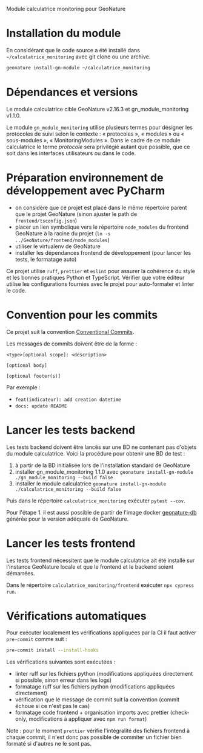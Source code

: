 Module calculatrice monitoring pour GeoNature

# Installation du module

En considérant que le code source a été installé dans `~/calculatrice_monitoring` avec git clone ou une archive.

```bash
geonature install-gn-module ~/calculatrice_monitoring
```

# Dépendances et versions

Le module calculatrice cible GeoNature v2.16.3 et gn_module_monitoring v1.1.0.

Le module `gn_module_monitoring` utilise plusieurs termes pour désigner les protocoles de suivi selon le contexte :
« protocoles », « modules » ou « sous-modules », « MonitoringModules ». Dans le cadre de ce module calculatrice le terme
_protocole_ sera privilégié autant que possible, que ce soit dans les interfaces utilisateurs ou dans le code.

# Préparation environnement de développement avec PyCharm

- on considère que ce projet est placé dans le même répertoire parent que le projet GeoNature (sinon ajuster le path de `frontend/tsconfig.json`)
- placer un lien symbolique vers le répertoire `node_modules` du frontend GeoNature à la racine du projet (`ln -s ../GeoNature/frontend/node_modules`)
- utiliser le virtualenv de GeoNature
- installer les dépendances frontend de développement (pour lancer les tests, le formatage auto)

Ce projet utilise `ruff`, `prettier` et `eslint` pour assurer la cohérence du style et les bonnes pratiques Python et TypeScript. Vérifier que votre éditeur utilise les configurations fournies avec le projet pour auto-formater et linter le code.

# Convention pour les commits

Ce projet suit la convention [Conventional Commits](https://www.conventionalcommits.org/en/v1.0.0/).

Les messages de commits doivent être de la forme :

```
<type>[optional scope]: <description>

[optional body]

[optional footer(s)]
```

Par exemple :

- `feat(indicateur): add creation datetime`
- `docs: update README`

# Lancer les tests backend

Les tests backend doivent être lancés sur une BD ne contenant pas d'objets du module calculatrice. Voici la procédure
pour obtenir une BD de test :

1. à partir de la BD initialisée lors de l'installation standard de GeoNature
2. installer gn_module_monitoring 1.1.0 avec `geonature install-gn-module ./gn_module_monitoring --build false`
3. installer le module calculatrice `geonature install-gn-module ./calculatrice_monitoring --build false`

Puis dans le répertoire `calculatrice_monitoring` exécuter `pytest --cov`.

Pour l'étape 1. il est aussi possible de partir de l'image docker [geonature-db](https://github.com/PnX-SI/geonature_db) 
générée pour la version adéquate de GeoNature.

# Lancer les tests frontend

Les tests frontend nécessitent que le module calculatrice ait été installé sur l'instance GeoNature locale et
que le frontend et le backend soient démarrées.

Dans le répertoire `calculatrice_monitoring/frontend` exécuter `npx cypress run`.

# Vérifications automatiques

Pour exécuter localement les vérifications appliquées par la CI il faut activer `pre-commit` comme suit :

```bash
pre-commit install --install-hooks
```

Les vérifications suivantes sont exécutées :

- linter ruff sur les fichiers python (modifications appliquées directement si possible, sinon erreur dans les logs)
- formatage ruff sur les fichiers python (modifications appliquées directement)
- vérification que le message de commit suit la convention (commit échoue si ce n'est pas le cas)
- formatage code frontend + organisation imports avec prettier (check-only, modifications à appliquer avec `npm run format`)

Note : pour le moment `prettier` vérifie l'intégralité des fichiers frontend à chaque commit, il n'est donc pas possible de commiter un fichier bien formaté si d'autres ne le sont pas. 
